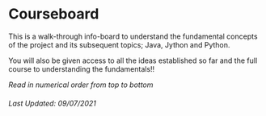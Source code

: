 # Courseboard

This is a walk-through info-board to understand the fundamental concepts of the project and its subsequent topics; Java, Jython and Python.

You will also be given access to all the ideas established so far and the full course to understanding the fundamentals!!

_Read in numerical order from top to bottom_

###### Last Updated: 09/07/2021
